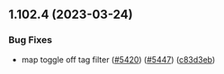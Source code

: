 ## 1.102.4 (2023-03-24)


### Bug Fixes

* map toggle off tag filter ([#5420](https://github.com/EddieHubCommunity/LinkFree/issues/5420)) ([#5447](https://github.com/EddieHubCommunity/LinkFree/issues/5447)) ([c83d3eb](https://github.com/EddieHubCommunity/LinkFree/commit/c83d3eb5d1014cf17fc8fb5edff40c055fddbcf7))



